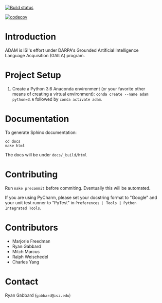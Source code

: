 
[![Build status](https://travis-ci.com/isi-vista/adam.svg?branch=master)](https://travis-ci.com/isi-vista/adam.svg?branch=master)

[![codecov](https://codecov.io/gh/isi-vista/adam/branch/master/graph/badge.svg)](https://codecov.io/gh/isi-vista/adam)

# Introduction

ADAM is ISI's effort under DARPA's Grounded Artificial Intelligence Language Acquisition (GAILA) program.  

# Project Setup

1. Create a Python 3.6 Anaconda environment (or your favorite other means of creating a virtual environment): `conda create --name adam python=3.6` followed by `conda activate adam`.

# Documentation

To generate Sphinx documentation:
```
cd docs
make html
```

The docs will be under `docs/_build/html`

# Contributing

Run `make precommit` before commiting.  Eventually this will be automated.

If you are using PyCharm, please set your docstring format to "Google" and your unit test runner to "PyTest" in
`Preferences | Tools | Python Integrated Tools`.

# Contributors

* Marjorie Freedman
* Ryan Gabbard
* Mitch Marcus
* Ralph Weischedel
* Charles Yang

# Contact

Ryan Gabbard (`gabbard@isi.edu`)
